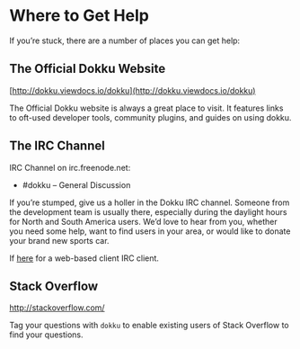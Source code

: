 # Where to Get Help

If you’re stuck, there are a number of places you can get help:

## The Official Dokku Website

[http://dokku.viewdocs.io/dokku](http://dokku.viewdocs.io/dokku)

The Official Dokku website is always a great place to visit. It features links to oft-used developer tools, community plugins, and guides on using dokku.

## The IRC Channel

IRC Channel on irc.freenode.net:

- #dokku – General Discussion

If you’re stumped, give us a holler in the Dokku IRC channel. Someone from the development team is usually there, especially during the daylight hours for North and South America users. We’d love to hear from you, whether you need some help, want to find users in your area, or would like to donate your brand new sports car.

If [here](http://webchat.freenode.net/?channels=dokku) for a web-based client IRC client.

## Stack Overflow

http://stackoverflow.com/

Tag your questions with `dokku` to enable existing users of Stack Overflow to find your questions.
